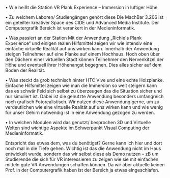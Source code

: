 • Wie heißt die Station
VR Plank Experience – Immersion in luftiger Höhe

• Zu welchem Laboren/ Studiengängen gehört diese
Die MachBar 3.206 ist ein geteilter kreativer Space des CIDE und Advanced Media Institute. Der Computergrafik Bereich ist verankert in der Medieninformatik.

• Was passiert an der Station
Mit der Anwendung „Richie's Plank Experience“ und einigen realen Hilfsmittel zeigen wir wie intensiv eine einfache virtuelle Realität auf uns wirken kann.
Innerhalb der Anwendung steigen Teilnehmer auf eine Planke auf einem Hochhaus. Hoch oben über den Dächern einer virtuellen Stadt können Teilnehmer den Nervenkitzel der Höhe und eventuell ihrer Höhenangst begegnen.
Dies alles sicher auf dem Boden der Realität.

• Was steckt da grob technisch hinter
HTC Vive und eine echte Holzplanke. Einfache Hilfsmittel zeigen wie man die Immersion so weit steigern kann das es schwär Feld sich selbst zu überzeugen das die Situation sicher und nur simuliert ist.
Dabei ist die genutzte Anwendung besonders umfangreich noch grafisch Fotorealistisch.
Wir nutzen diese Anwendung gerne, um zu verdeutlichen wie eine virtuelle Realität auf uns wirken kann und wie wenig für unser Gehirn notwendig ist in eine Anwendung gezogen zu werden.

• In welchen Modulen wird das genutzt/ besprochen
3D und Virtuelle Welten sind wichtige Aspekte im Schwerpunkt Visual Computing der Medieninformatik.

Entspricht das etwas dem, was du benötigst? Gerne kann ich hier und dort noch mal in die Tiefe gehen. Wichtig ist das die Anwendung nicht im Haus entwickelt wurde, sondern das wir selbst diese als Demo nutzen – zB um Studierende die sich für VR interessieren zu zeigen wie sie mit einfachen mitteln gute VR Anwendungen schaffen können.
Da wir aber aktuelle keinen Prof. in der Computergrafik haben ist der Bereich ja etwas eingeschlafen.